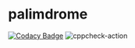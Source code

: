# palimdrome
[![Codacy Badge](https://api.codacy.com/project/badge/Grade/23e51a1999874946b430234e1d02776d)](https://app.codacy.com/manual/charantejareddychereddy/palimdrome?utm_source=github.com&utm_medium=referral&utm_content=stepin104554/palimdrome&utm_campaign=Badge_Grade_Dashboard)
![cppcheck-action](https://github.com/stepin104554/palimdrome/workflows/cppcheck-action/badge.svg)
